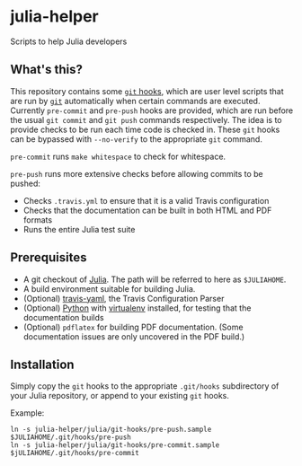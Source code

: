# julia-helper

Scripts to help Julia developers

## What's this?

This repository contains some [`git` hooks][githooks], which are user level
scripts that are run by [`git`][git] automatically when certain commands are
executed. Currently `pre-commit` and `pre-push` hooks are provided, which are
run before the usual `git commit` and `git push` commands respectively.
The idea is to provide checks to be run each time code is checked in.
These `git` hooks can be bypassed with `--no-verify` to the appropriate `git`
command.

`pre-commit` runs `make whitespace` to check for whitespace.

`pre-push` runs more extensive checks before allowing commits to be pushed:
  - Checks `.travis.yml` to ensure that it is a valid Travis configuration
  - Checks that the documentation can be built in both HTML and PDF formats
  - Runs the entire Julia test suite

[git]: http://git-scm.com
[githooks]: http://git-scm.com/book/en/v2/Customizing-Git-Git-Hooks

## Prerequisites

- A git checkout of [Julia](https://github.com/JuliaLang/julia). The path will
  be referred to here as `$JULIAHOME`.
- A build environment suitable for building Julia.
- (Optional) [travis-yaml](https://github.com/travis-ci/travis-yaml), the
  Travis Configuration Parser
- (Optional) [Python](http://python.org) with
  [virtualenv](https://virtualenv.pypa.io/en/latest/) installed, for testing
  that the documentation builds
- (Optional) `pdflatex` for building PDF documentation. (Some documentation
  issues are only uncovered in the PDF build.)

## Installation

Simply copy the `git` hooks to the appropriate `.git/hooks` subdirectory of
your Julia repository, or append to your existing `git` hooks.

Example:

    ln -s julia-helper/julia/git-hooks/pre-push.sample $JULIAHOME/.git/hooks/pre-push
    ln -s julia-helper/julia/git-hooks/pre-commit.sample $jULIAHOME/.git/hooks/pre-commit

